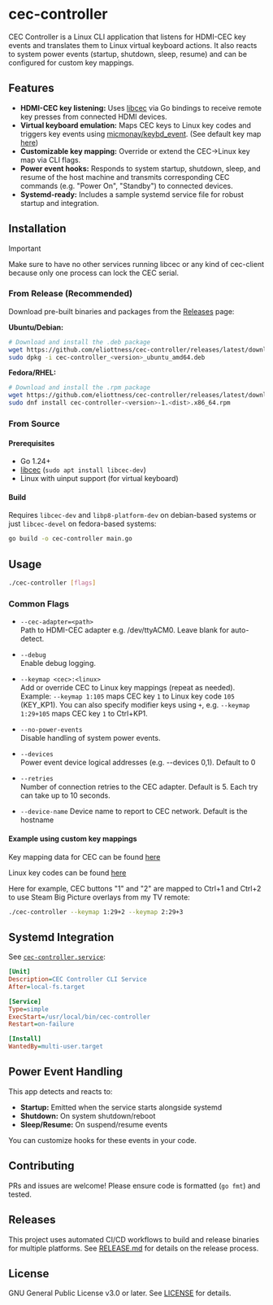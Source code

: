 # cec-controller

CEC Controller is a Linux CLI application that listens for HDMI-CEC key events and translates them to Linux virtual
keyboard actions. It also reacts to system power events (startup, shutdown, sleep, resume) and can be configured for
custom key mappings.

## Features

- **HDMI-CEC key listening:** Uses [libcec](https://libcec.pulse-eight.com/) via Go bindings to receive remote key
  presses from connected HDMI devices.
- **Virtual keyboard emulation:** Maps CEC keys to Linux key codes and triggers key events
  using [micmonay/keybd_event](https://github.com/micmonay/keybd_event). (See default key map [here](keymap.go))
- **Customizable key mapping:** Override or extend the CEC→Linux key map via CLI flags.
- **Power event hooks:** Responds to system startup, shutdown, sleep, and resume of the host machine and transmits
  corresponding CEC commands (e.g. "Power On", "Standby") to connected devices.
- **Systemd-ready:** Includes a sample systemd service file for robust startup and integration.

## Installation

> [!IMPORTANT]  
> Make sure to have no other services running libcec or any kind of cec-client because only one process can lock the CEC serial.

### From Release (Recommended)

Download pre-built binaries and packages from the [Releases](https://github.com/eliottness/cec-controller/releases) page:

**Ubuntu/Debian:**
```sh
# Download and install the .deb package
wget https://github.com/eliottness/cec-controller/releases/latest/download/cec-controller_<version>_ubuntu_amd64.deb
sudo dpkg -i cec-controller_<version>_ubuntu_amd64.deb
```

**Fedora/RHEL:**
```sh
# Download and install the .rpm package
wget https://github.com/eliottness/cec-controller/releases/latest/download/cec-controller-<version>-1.<dist>.x86_64.rpm
sudo dnf install cec-controller-<version>-1.<dist>.x86_64.rpm
```

### From Source

#### Prerequisites

- Go 1.24+
- [libcec](https://libcec.pulse-eight.com/) (`sudo apt install libcec-dev`)
- Linux with uinput support (for virtual keyboard)

#### Build

Requires `libcec-dev` and `libp8-platform-dev` on debian-based systems or just `libcec-devel` on fedora-based systems:

```sh
go build -o cec-controller main.go
```

## Usage

```sh
./cec-controller [flags]
```

### Common Flags

- `--cec-adapter=<path>`  
  Path to HDMI-CEC adapter e.g. /dev/ttyACM0. Leave blank for auto-detect.

- `--debug`  
  Enable debug logging.

- `--keymap <cec>:<linux>`  
  Add or override CEC to Linux key mappings (repeat as needed). Example: `--keymap 1:105` maps CEC key `1` to Linux key
  code `105` (KEY_KP1). You can also specify modifier keys using `+`, e.g. `--keymap 1:29+105` maps CEC key `1` to Ctrl+KP1.

- `--no-power-events`  
  Disable handling of system power events.

- `--devices`  
  Power event device logical addresses (e.g. --devices 0,1). Default to 0

- `--retries`  
  Number of connection retries to the CEC adapter. Default is 5. Each try can take up to 10 seconds.

- `--device-name`
  Device name to report to CEC network. Default is the hostname

#### Example using custom key mappings

Key mapping data for CEC can be found [here](https://github.com/claes/cec/blob/6db0712de894ea0c026b023b02181fee00babd39/cec.go#L147)

Linux key codes can be found [here](https://sites.uclouvain.be/SystInfo/usr/include/linux/input.h.html)

Here for example, CEC buttons "1" and "2" are mapped to Ctrl+1 and Ctrl+2 to use Steam Big Picture overlays from my TV remote:

```sh
./cec-controller --keymap 1:29+2 --keymap 2:29+3
```

## Systemd Integration

See [`cec-controller.service`](cec-controller.service):

```ini
[Unit]
Description=CEC Controller CLI Service
After=local-fs.target

[Service]
Type=simple
ExecStart=/usr/local/bin/cec-controller
Restart=on-failure

[Install]
WantedBy=multi-user.target
```

## Power Event Handling

This app detects and reacts to:

- **Startup:** Emitted when the service starts alongside systemd
- **Shutdown:** On system shutdown/reboot
- **Sleep/Resume:** On suspend/resume events

You can customize hooks for these events in your code.

## Contributing

PRs and issues are welcome! Please ensure code is formatted (`go fmt`) and tested.

## Releases

This project uses automated CI/CD workflows to build and release binaries for multiple platforms. See [RELEASE.md](RELEASE.md) for details on the release process.

## License

GNU General Public License v3.0 or later. See [LICENSE](LICENSE) for details.
